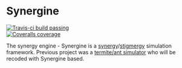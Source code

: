 Synergine
=========

[![Travis-ci build passing](https://travis-ci.org/buxx/synergine.svg?branch=master)](https://travis-ci.org/buxx/synergine)  
[![Coveralls coverage](https://coveralls.io/repos/buxx/synergine/badge.png?branch=master)](https://coveralls.io/r/buxx/synergine)

The synergy engine - Synergine is a [synergy](https://en.wikipedia.org/wiki/Synergy)/[stigmergy](https://en.wikipedia.org/wiki/Stigmergy) simulation framework. Previous project was a [termite/ant simulator](https://github.com/buxx/simtermites) who will be recoded with Synergine based.
